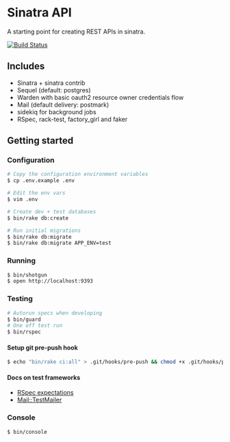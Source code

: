 # Sinatra API

A starting point for creating REST APIs in sinatra.

[![Build Status](https://travis-ci.org/phawk/sinatra-api.svg?branch=master)](https://travis-ci.org/phawk/sinatra-api)

## Includes

* Sinatra + sinatra contrib
* Sequel (default: postgres)
* Warden with basic oauth2 resource owner credentials flow
* Mail (default delivery: postmark)
* sidekiq for background jobs
* RSpec, rack-test, factory_girl and faker

## Getting started

### Configuration

```sh
# Copy the configuration environment variables
$ cp .env.example .env

# Edit the env vars
$ vim .env

# Create dev + test databases
$ bin/rake db:create

# Run initial migrations
$ bin/rake db:migrate
$ bin/rake db:migrate APP_ENV=test
```

### Running

```sh
$ bin/shotgun
$ open http://localhost:9393
```

### Testing

```sh
# Autorun specs when developing
$ bin/guard
# One off test run
$ bin/rspec
```

#### Setup git pre-push hook

```sh
$ echo "bin/rake ci:all" > .git/hooks/pre-push && chmod +x .git/hooks/pre-push
```

#### Docs on test frameworks

* [RSpec expectations](https://www.relishapp.com/rspec/rspec-expectations/docs/built-in-matchers)
* [Mail::TestMailer](https://github.com/mikel/mail#using-mail-with-testing-or-specing-libraries)

### Console

```sh
$ bin/console
```
